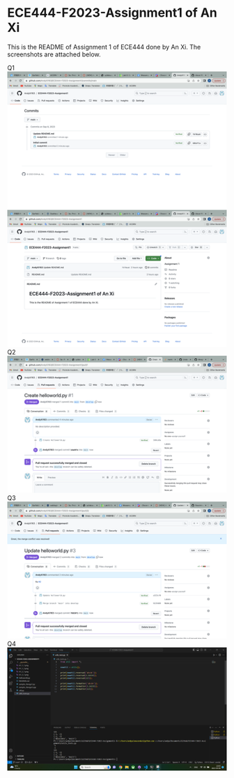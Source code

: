 # ECE444-F2023-Assignment1 of An Xi
This is the README of Assignment 1 of ECE444 done by An Xi. The screenshots are attached below.

Q1
![alt text](https://github.com/AndyXi163/ECE444-F2023-Assignment1/blob/main/A1_1_1.png)
![alt text](https://github.com/AndyXi163/ECE444-F2023-Assignment1/blob/main/A1_1_2.png)
Q2
![alt text](https://github.com/AndyXi163/ECE444-F2023-Assignment1/blob/main/A1_2_1.png)
Q3
![alt text](https://github.com/AndyXi163/ECE444-F2023-Assignment1/blob/main/A1_3_1.png)
Q4
![alt text](https://github.com/AndyXi163/ECE444-F2023-Assignment1/blob/main/A1_4_1.png)

